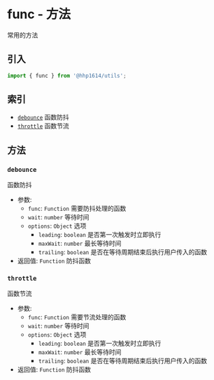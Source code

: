 # func - 方法

常用的方法

## 引入

```js
import { func } from '@hhp1614/utils';
```

## 索引

- [`debounce`](#debounce) 函数防抖
- [`throttle`](#throttle) 函数节流

## 方法

### `debounce`

函数防抖

- 参数:
    - `func`: `Function` 需要防抖处理的函数
    - `wait`: `number` 等待时间
    - `options`: `Object` 选项
        - `leading`: `boolean` 是否第一次触发时立即执行
        - `maxWait`: `number` 最长等待时间
        - `trailing`: `boolean` 是否在等待周期结束后执行用户传入的函数
- 返回值: `Function` 防抖函数

### `throttle`

函数节流

- 参数:
    - `func`: `Function` 需要节流处理的函数
    - `wait`: `number` 等待时间
    - `options`: `Object` 选项
        - `leading`: `boolean` 是否第一次触发时立即执行
        - `maxWait`: `number` 最长等待时间
        - `trailing`: `boolean` 是否在等待周期结束后执行用户传入的函数
- 返回值: `Function` 防抖函数
